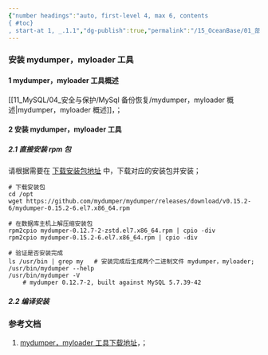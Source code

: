 ```yaml
---
{"number headings":"auto, first-level 4, max 6, contents
{ #toc}
, start-at 1, _.1.1","dg-publish":true,"permalink":"/15_OceanBase/01_部署 OceanBase 数据库/安装 mydumper，myloader 工具/","dgPassFrontmatter":true}
---
```



### 安装 mydumper，myloader 工具
#### 1 mydumper，myloader 工具概述
[[11_MySQL/04_安全与保护/MySql 备份恢复/mydumper，myloader 概述\|mydumper，myloader 概述]]，；

#### 2 安装 mydumper，myloader 工具
##### 2.1 直接安装 rpm 包
请根据需要在 [下载安装包地址](https://github.com/mydumper/mydumper/tags) 中，下载对应的安装包并安装；

```shell
# 下载安装包
cd /opt
wget https://github.com/mydumper/mydumper/releases/download/v0.15.2-6/mydumper-0.15.2-6.el7.x86_64.rpm

# 在数据库主机上解压缩安装包
rpm2cpio mydumper-0.12.7-2-zstd.el7.x86_64.rpm | cpio -div
rpm2cpio mydumper-0.15.2-6.el7.x86_64.rpm | cpio -div

# 验证是否安装完成
ls /usr/bin | grep my   # 安装完成后生成两个二进制文件 mydumper，myloader;
/usr/bin/mydumper --help
/usr/bin/mydumper -V
	# mydumper 0.12.7-2, built against MySQL 5.7.39-42
```


##### 2.2 编译安装


### 参考文档
1. [mydumper，myloader 工具下载地址](https://github.com/mydumper/mydumper/tags)，；



